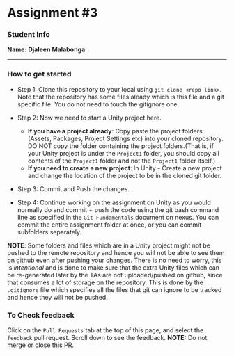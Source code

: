 # Assignment #3

### Student Info
**Name: Djaleen Malabonga**

------

### How to get started

- Step 1: Clone this repository to your local using `git clone <repo link>`. Note that the repository has some files aleady which is this file and a git specific file. You do not need to touch the gitignore one. 
- Step 2: Now we need to start a Unity project here. 
  - **If you have a project already**: Copy paste the project folders (Assets, Packages, Project Settings etc) into your cloned repository. DO NOT copy the folder containing the project folders.(That is, if your Unity project is under the `Project1` folder, you should copy all contents of the `Project1` folder and not the `Project1` folder itself.)
  - **If you need to create a new project**: In Unity - Create a new project and change the location of the project to be in the cloned git folder. 

- Step 3: Commit and Push the changes. 

- Step 4: Continue working on the assignment on Unity as you would normally do and commit + push the code using the git bash command line as specified in the `Git Fundamentals` document on nexus. You can commit the entire assignment folder at once, or you can commit subfolders separately. 

**NOTE**: Some folders and files which are in a Unity project might not be pushed to the remote repository and hence you will not be able to see them on github even after pushing your changes. There is no need to worry, this is *intentional* and is done to make sure that the extra Unity files which can be re-generated later by the TAs are not uploaded/pushed on github, since that consumes a lot of storage on the repository. This is done by the `.gitignore` file which specifies all the files that git can ignore to be tracked and hence they will not be pushed.

### To Check feedback

Click on the `Pull Requests` tab at the top of this page, and select the `feedback` pull request. Scroll down to see the feedback. **NOTE:** Do not merge or close this PR.
